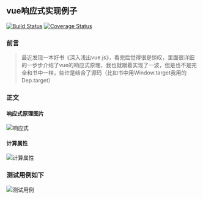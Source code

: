 ## vue响应式实现例子

[![Build Status](https://travis-ci.org/wenye123/vue-reactivity-example.svg?branch=master)](https://travis-ci.org/wenye123/vue-reactivity-example)
[![Coverage Status](https://coveralls.io/repos/github/wenye123/vue-reactivity-example/badge.svg?branch=master)](https://coveralls.io/github/wenye123/vue-reactivity-example?branch=master)

### 前言

> 最近发现一本好书《深入浅出vue.js》，看完后觉得很是惊叹，里面很详细的一步步介绍了vue的响应式原理，我也就跟着实现了一波，但是也不是完全和书中一样，些许是结合了源码（比如书中用Window.target我用的Dep.target）

### 正文

#### 响应式原理图片

![响应式](https://cdn.wenye123.com/20200315114754.jpg)

#### 计算属性

![计算属性](https://cdn.wenye123.com/20200315115801.jpg)

### 测试用例如下

![测试用例](https://cdn.wenye123.com/20200310182437.png)
